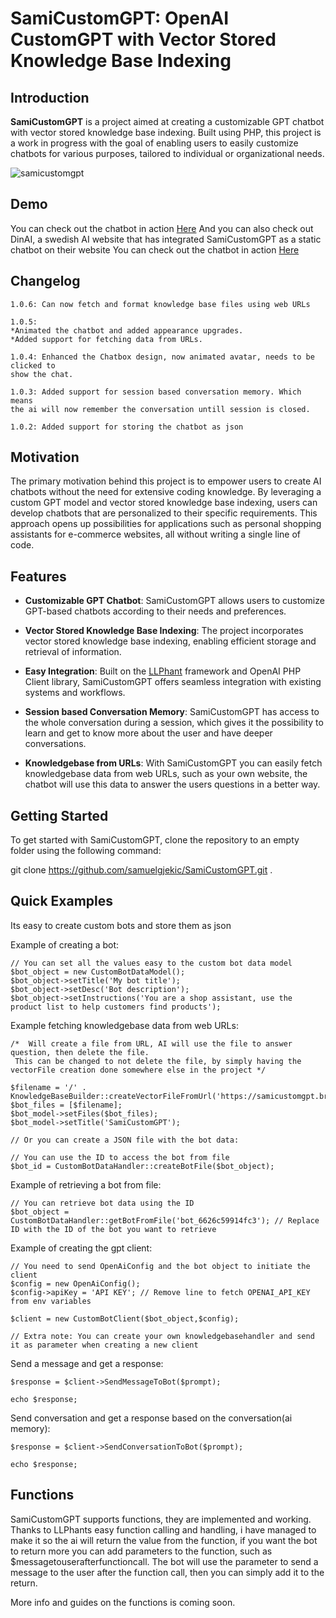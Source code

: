 # SamiCustomGPT: OpenAI CustomGPT with Vector Stored Knowledge Base Indexing

## Introduction

**SamiCustomGPT** is a project aimed at creating a customizable GPT chatbot with vector stored knowledge base indexing. Built using PHP, this project is a work in progress with the goal of enabling users to easily customize chatbots for various purposes, tailored to individual or organizational needs.

![samicustomgpt](https://github.com/samuelgjekic/SamiCustomGPT/assets/41647182/ce54ffcb-c5c1-40a8-8634-3d8763f915b1)

## Demo
You can check out the chatbot in action [ Here](https://samicustomgpt.bredfy.com)
And you can also check out DinAI, a swedish AI website that has integrated SamiCustomGPT as a static chatbot on their website You can check out the chatbot in action [ Here](https://dinai.se)


## Changelog
```
1.0.6: Can now fetch and format knowledge base files using web URLs

1.0.5: 
*Animated the chatbot and added appearance upgrades.
*Added support for fetching data from URLs.

1.0.4: Enhanced the Chatbox design, now animated avatar, needs to be clicked to
show the chat.

1.0.3: Added support for session based conversation memory. Which means
the ai will now remember the conversation untill session is closed. 

1.0.2: Added support for storing the chatbot as json
```



## Motivation

The primary motivation behind this project is to empower users to create AI chatbots without the need for extensive coding knowledge. By leveraging a custom GPT model and vector stored knowledge base indexing, users can develop chatbots that are personalized to their specific requirements. This approach opens up possibilities for applications such as personal shopping assistants for e-commerce websites, all without writing a single line of code.

## Features

- **Customizable GPT Chatbot**: SamiCustomGPT allows users to customize GPT-based chatbots according to their needs and preferences.
  
- **Vector Stored Knowledge Base Indexing**: The project incorporates vector stored knowledge base indexing, enabling efficient storage and retrieval of information.

- **Easy Integration**: Built on the [ LLPhant](https://github.com/theodo-group/LLPhant) framework and OpenAI PHP Client library, SamiCustomGPT offers seamless integration with existing systems and workflows.

- **Session based Conversation Memory**: SamiCustomGPT has access to the whole conversation during a session, which gives it the possibility to learn and get to know more about the user and have deeper conversations.

-  **Knowledgebase from URLs**: With SamiCustomGPT you can easily fetch knowledgebase data from web URLs, such as your own website, the chatbot will use this data to answer the users questions in a better way.



## Getting Started

To get started with SamiCustomGPT, clone the repository to an empty folder using the following command:


git clone https://github.com/samuelgjekic/SamiCustomGPT.git .

## Quick Examples

Its easy to create custom bots and store them as json 

Example of creating a bot:
```
// You can set all the values easy to the custom bot data model
$bot_object = new CustomBotDataModel();
$bot_object->setTitle('My bot title');
$bot_object->setDesc('Bot description');
$bot_object->setInstructions('You are a shop assistant, use the product list to help customers find products');
```
Example fetching knowledgebase data from web URLs:
```
/*  Will create a file from URL, AI will use the file to answer question, then delete the file. 
 This can be changed to not delete the file, by simply having the vectorFile creation done somewhere else in the project */

$filename = '/' . KnowledgeBaseBuilder::createVectorFileFromUrl('https://samicustomgpt.bredfy.com/','/');
$bot_files = [$filename];
$bot_model->setFiles($bot_files);
$bot_model->setTitle('SamiCustomGPT'); 

// Or you can create a JSON file with the bot data:

// You can use the ID to access the bot from file
$bot_id = CustomBotDataHandler::createBotFile($bot_object);
```


Example of retrieving a bot from file:
```
// You can retrieve bot data using the ID
$bot_object = CustomBotDataHandler::getBotFromFile('bot_6626c59914fc3'); // Replace ID with the ID of the bot you want to retrieve
```


Example of creating the gpt client:
```
// You need to send OpenAiConfig and the bot object to initiate the client
$config = new OpenAiConfig();
$config->apiKey = 'API KEY'; // Remove line to fetch OPENAI_API_KEY from env variables

$client = new CustomBotClient($bot_object,$config);

// Extra note: You can create your own knowledgebasehandler and send it as parameter when creating a new client
```

Send a message and get a response:
```
$response = $client->SendMessageToBot($prompt);

echo $response;
```


Send conversation and get a response based on the conversation(ai memory):
```
$response = $client->SendConversationToBot($prompt);

echo $response;
```

## Functions

SamiCustomGPT supports functions, they are implemented and working. Thanks to LLPhants easy function calling
and handling, i have managed to make it so the ai will return the value from the function, if you want the bot
to return more you can add parameters to the function, such as $messagetouserafterfunctioncall. The bot will use
the parameter to send a message to the user after the function call, then you can simply add it to the return. 

More info and guides on the functions is coming soon. 
